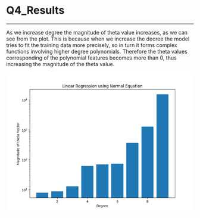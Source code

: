 # Q4_Results
------

As we increase degree the magnitude of theta value increases, as we can see from the plot. This is because when we increase the decree the model tries to fit the training data more precisely, so in turn it forms complex functions involving higher degree polynomials. Therefore the theta values corrosponding of the polynomial features becomes more than 0, thus increasing the magnitude of the theta value.

![Thetas vs Degree](/Plots/Question4/fig.png)